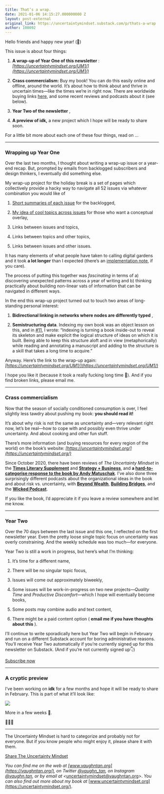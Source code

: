 ```yaml
---
title: That’s a wrap.
date: 2021-01-06 14:15:27.000000000 Z
layout: post-external
original_link: https://uncertaintymindset.substack.com/p/thats-a-wrap
author: 100092
---
```


Hello friends and happy new year! (🤞)

This issue is about four things:

1. **A wrap-up of Year One of this newsletter** : _[https://uncertaintymindset.org/UM1/](https://uncertaintymindset.org/UM1/)_ 

2. **Crass commercialism:** Buy my book! You can do this easily online and offline, around the world. It’s about how to think about and thrive in uncertain times—like the times we’re in right now. There are worldwide buying links [here](https://uncertaintymindset.org/resources.html#buy), and some recent reviews and podcasts about it (see below). 

3. **Year Two of the newsletter** ,

4. **A preview of idk,** a new project which I hope will be ready to share soon.

For a little bit more about each one of these four things, read on …

* * *

### Wrapping up Year One

Over the last two months, I thought about writing a wrap-up issue or a year-end recap. But, prompted by emails from backlogged subscribers and design thinkers, I eventually did something else.

My wrap-up project for the holiday break is a set of pages which collectively provide a hacky way to navigate all 52 issues via whatever combination you would like of

1. [Short summaries of each issue](https://uncertaintymindset.org/UM1/FULL%2520LIST%2520OF%2520ISSUES.html) for the backlogged,

2. [My idea of cool topics across issues](https://uncertaintymindset.org/UM1/FULL%2520LIST%2520OF%2520TOPICS.html) for those who want a conceptual overlay, 

3. Links between issues and topics,

4. Links between topics and other topics,

5. Links between issues and other issues.

It has many elements of what people have taken to calling digital gardens and it took **a lot longer** than I expected (there’s an [implementation note](https://uncertaintymindset.org/UM1/how-to.html), if you care).

The process of putting this together was _fascinating_ in terms of a) discovering unexpected patterns across a year of writing and b) thinking practically about building non-linear vats of information that can be navigated in different ways.

In the end this wrap-up project turned out to touch two areas of long-standing personal interest:

1. **Bidirectional linking in networks where nodes are differently typed** ,

2. **Semistructuring data**. Indexing my own book was an object lesson on this, and in [#11](https://uncertaintymindset.substack.com/p/11-productive-discomfort), I wrote: “Indexing is turning a book inside-out to reveal its skeleton and make explicit the logical structure of ideas on which it is built. Being able to keep this structure aloft and in view (metaphorically) while reading and annotating a manuscript and adding to the structure is a skill that takes a long time to acquire.”

Anyway. Here’s the link to the wrap-up again: _[https://uncertaintymindset.org/UM1/](https://uncertaintymindset.org/UM1/)_

I hope you like it (because it took a really fucking long time 🛌). And if you find broken links, please email me.

* * *

### Crass commercialism

Now that the season of socially conditioned consumption is over, I feel slightly less tawdry about pushing my book: **you should read it!**

It’s about why risk is not the same as uncertainty and—very relevant right now, let’s be real—how to cope with and possibly even thrive under uncertainty. And about cooking and other fun stuff.

There’s more information (and buying resources for every region of the world) on the book’s website: _[https://uncertaintymindset.org/](https://uncertaintymindset.org/)_

Since October 2020, there have been reviews of _The Uncertainty Mindset_ in the **[Times Literary Supplement](https://www.the-tls.co.uk/articles/the-uncertainty-mindset-vaughn-tan-review-henry-hitchings/)** and **[Strategy + Business](https://www.strategy-business.com/article/Uncertainty-on-the-menu)**, and **a [hard-to-categorise response to the book by Andy Matuschak](https://www.patreon.com/posts/43912546)**. I’ve also done three surprisingly different podcasts about the organizational ideas in the book and about risk vs. uncertainty, with **[Beyond Wealth](https://iono.fm/e/947875)**, **[Building Bridges](https://buildingbridges.substack.com/p/innovating-in-an-uncertain-world)**, and the **[Wicked Podcast](https://www.youtube.com/embed/nD7uY8azppI)**.

If you like the book, I’d appreciate it if you leave a review somewhere and let me know.

* * *

### Year Two

Over the 70 days between the last issue and this one, I reflected on the first newsletter year. Even the pretty loose single topic focus on uncertainty was overly constraining. And the weekly schedule was too much—for everyone.

Year Two is still a work in progress, but here’s what I’m thinking:

1. It’s time for a different name,

2. There will be no singular topic focus,

3. Issues will come out approximately biweekly,

4. Some issues will be work-in-progress on two new projects—_Quality Time_ and _Productive Discomfort_—which I hope will eventually become books,

5. Some posts may combine audio and text content,

6. There might be a paid content option ( **email me if you have thoughts about this** ).

I’ll continue to write sporadically here but Year Two will begin in February and run on a different Substack account for boring administrative reasons. You’ll receive Year Two automatically if you’re currently signed up for this newsletter on Substack. (And if you’re not currently signed up👇)

[Subscribe now](https://uncertaintymindset.substack.com/subscribe?)

* * *

### A cryptic preview

I’ve been working on **idk** for a few months and hope it will be ready to share in February. This is part of what it’ll look like:

[![](https://substackcdn.com/image/fetch/w_1456,c_limit,f_auto,q_auto:good,fl_progressive:steep/https%3A%2F%2Fbucketeer-e05bbc84-baa3-437e-9518-adb32be77984.s3.amazonaws.com%2Fpublic%2Fimages%2F29cc3877-4c14-4abd-abcb-0840d7da9b49_1173x843.png)](https://substackcdn.com/image/fetch/f_auto,q_auto:good,fl_progressive:steep/https%3A%2F%2Fbucketeer-e05bbc84-baa3-437e-9518-adb32be77984.s3.amazonaws.com%2Fpublic%2Fimages%2F29cc3877-4c14-4abd-abcb-0840d7da9b49_1173x843.png)

More in a few weeks 🤞.

🌴🚚🌯

* * *

The Uncertainty Mindset is hard to categorize and probably not for everyone. But if you know people who might enjoy it, please share it with them.

[Share The Uncertainty Mindset](https://uncertaintymindset.substack.com/?utm_source=substack&utm_medium=email&utm_content=share&action=share)

_You can find me on the web at _[www.vaughntan.org](https://vaughntan.org/)_, on Twitter _[@vaughn\_tan](https://twitter.com/vaughn_tan)_, on Instagram _[@vaughn.tan](https://www.instagram.com/vaughn.tan/)_, or by email at \<_[uncertaintymindset@vaughntan.org](mailto:uncertaintymindset@vaughntan.org)\>. _You can also find out more about my book at_ [www.uncertaintymindset.org](https://uncertaintymindset.org/).

